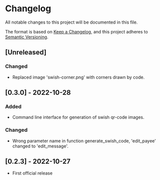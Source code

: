 # Changelog

All notable changes to this project will be documented in this file.

The format is based on [Keep a Changelog](https://keepachangelog.com/en/1.0.0/),
and this project adheres to [Semantic Versioning](https://semver.org/spec/v2.0.0.html).

## [Unreleased]

### Changed

- Replaced image 'swish-corner.png' with corners drawn by code.

## [0.3.0] - 2022-10-28

### Added

- Command line interface for generation of swish qr-code images.

### Changed

- Wrong parameter name in function generate_swish_code, 'edit_payee' changed to 'edit_message'.

## [0.2.3] - 2022-10-27

- First official release
